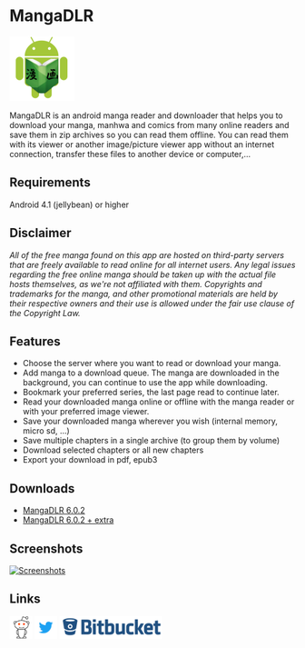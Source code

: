 # MangaDLR

![MangaDLR](images/mangadlr114.png?style=logoapp "MangaDLR")

MangaDLR is an android manga reader and downloader that helps you to download your manga, manhwa and comics from many online readers and save them in zip archives so you can read them offline. You can read them with its viewer or another image/picture viewer app without an internet connection, transfer these files to another device or computer,...

## Requirements
Android 4.1 (jellybean) or higher

## Disclaimer
*All of the free manga found on this app are hosted on third-party servers that are freely available to read online for all internet users. Any legal issues regarding the free online manga should be taken up with the actual file hosts themselves, as we're not affiliated with them. Copyrights and trademarks for the manga, and other promotional materials are held by their respective owners and their use is allowed under the fair use clause of the Copyright Law.*

## Features
* Choose the server where you want to read or download your manga.
* Add manga to a download queue. The manga are downloaded in the background, you can continue to use the app while downloading.
* Bookmark your preferred series, the last page read to continue later.
* Read your downloaded manga online or offline with the manga reader or with your preferred image viewer.
* Save your downloaded manga wherever you wish (internal memory, micro sd, ...)
* Save multiple chapters in a single archive (to group them by volume)
* Download selected chapters or all new chapters
* Export your download in pdf, epub3

## Downloads
* [MangaDLR 6.0.2](https://bitbucket.org/cylonu87/mangadlr/downloads/MangaDLR-6.0.2-full-release.apk)
* [MangaDLR 6.0.2 + extra](https://bitbucket.org/cylonu87/mangadlr/downloads/MangaDLR-6.0.2-full_extra-release.apk)

## Screenshots
<a href="https://imgur.com/a/dEetM"><img src="http://imgur.com/images/imgur-logo.svg?style=logoimgur" alt="Screenshots" title="MangaDLR's screenshots" style="max-width:100%" height="40"></a>

## Links
<a href="https://www.reddit.com/r/MangaDLR/"><img src="images/reddit_alien.png" alt="MangaDLR's subreddit" title="MangaDLR's subreddit" style="max-width:100%;" height="40"></a>
<a href="https://twitter.com/Panic_Soft"><img src="images/Twitter_Logo_Blue.png" alt="PanicSoft's twitter" title="PanicSoft's twitter" style="max-width:100%;" height="40"></a>
<a href="https://bitbucket.org/cylonu87/mangadlr/issues"><img src="images/bitbucket.png" alt="Bitbucket" title="Issues" style="max-width:100%;" height="40"></a>
